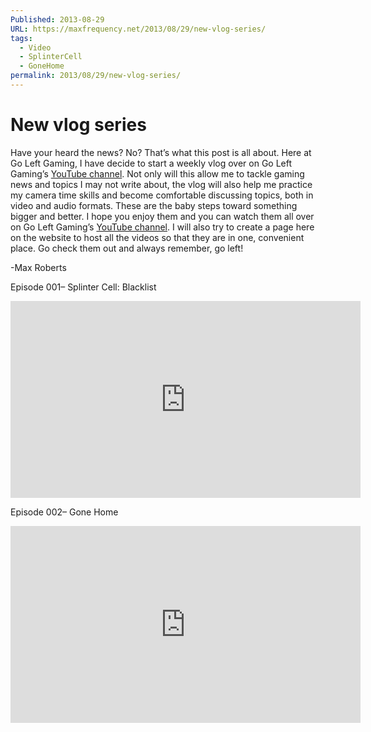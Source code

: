 ```yaml
---
Published: 2013-08-29
URL: https://maxfrequency.net/2013/08/29/new-vlog-series/
tags:
  - Video
  - SplinterCell
  - GoneHome
permalink: 2013/08/29/new-vlog-series/
---
```

# New vlog series

Have your heard the news? No? That’s what this post is all about. Here at Go Left Gaming, I have decide to start a weekly vlog over on Go Left Gaming’s [YouTube channel](http://www.youtube.com/MaxFrequency). Not only will  this allow me to tackle gaming news and topics I may not write about, the vlog will also help me practice my camera time skills and become comfortable discussing topics, both in video and audio formats. These are the baby steps toward something bigger and better. I hope you enjoy them and you can watch them all over on Go Left Gaming’s [YouTube channel](http://www.youtube.com/user/GoingLeftGaming). I will also try to create a page here on the website to host all the videos so that they are in one, convenient place. Go check them out and always remember, go left!

-Max Roberts

Episode 001– Splinter Cell: Blacklist

<div class=iframe-container>
<iframe width="560" height="315" src="https://www.youtube-nocookie.com/embed/CuWlFeTJaaQ?si=HU52ywbEEFgoU0-q" title="YouTube video player" frameborder="0" allow="accelerometer; autoplay; clipboard-write; encrypted-media; gyroscope; picture-in-picture; web-share" allowfullscreen></iframe>
</div>

Episode 002– Gone Home

<div class=iframe-container>
<iframe width="560" height="315" src="https://www.youtube-nocookie.com/embed/1nciZS0rWZQ?si=3ZgqAWodyl6RsQDM" title="YouTube video player" frameborder="0" allow="accelerometer; autoplay; clipboard-write; encrypted-media; gyroscope; picture-in-picture; web-share" allowfullscreen></iframe>
</div>